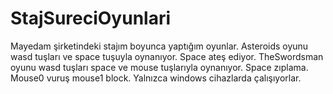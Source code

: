 # StajSureciOyunlari
Mayedam şirketindeki stajım boyunca yaptığım oyunlar.
Asteroids oyunu wasd tuşları ve space tuşuyla oynanıyor. Space ateş ediyor.
TheSwordsman oyunu wasd tuşları space ve mouse tuşlarıyla oynanıyor. Space zıplama. Mouse0 vuruş mouse1 block.
Yalnızca windows cihazlarda çalışıyorlar.
